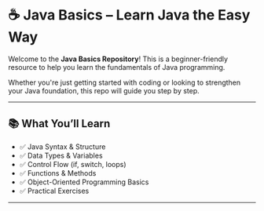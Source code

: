 # ☕ Java Basics – Learn Java the Easy Way

Welcome to the **Java Basics Repository**! This is a beginner-friendly resource to help you learn the fundamentals of Java programming.

Whether you're just getting started with coding or looking to strengthen your Java foundation, this repo will guide you step by step.

---

## 📚 What You’ll Learn

- ✅ Java Syntax & Structure  
- ✅ Data Types & Variables  
- ✅ Control Flow (if, switch, loops)  
- ✅ Functions & Methods  
- ✅ Object-Oriented Programming Basics  
- ✅ Practical Exercises

---
